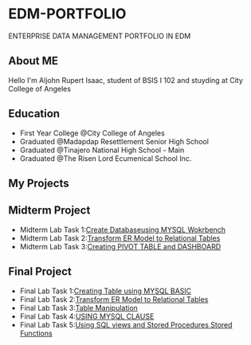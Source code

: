 # EDM-PORTFOLIO
ENTERPRISE DATA MANAGEMENT PORTFOLIO IN EDM

## About ME
  Hello I'm Aljohn Rupert Isaac, student of BSIS I 102 and stuyding at City College of Angeles
 
  ## Education
  - First Year College @City College of Angeles
  - Graduated @Madapdap Resettlement Senior High School
  - Graduated @Tinajero National High School - Main
  - Graduated @The Risen Lord Ecumenical School Inc.

## My Projects

  ## Midterm Project
- Midterm Lab Task 1:[Create Databaseusing MYSQL Wokrbench](https://aljohn0809.github.io/MIDTERM-LAB-TASK-1/) 
- Midterm Lab Task 2:[Transform ER Model to Relational Tables](https://github.com/Aljohn0809/MIDTERM-LAB-TASK-2) 
- Midterm Lab Task 3:[Creating PIVOT TABLE and DASHBOARD](https://github.com/Aljohn0809/MIDTERM-LAB-TASK-3)


## Final Project
- Final Lab Task 1:[Creating Table using MYSQL BASIC](https://github.com/Aljohn0809/MIDTERM-LAB-TASK-1)
- Final Lab Task 2:[Transform ER Model to Relational Tables](https://github.com/Aljohn0809/FINAL-LAB-TASK-2)
- Final Lab Task 3:[Table Manipulation](https://github.com/Aljohn0809/FINAL-LAB-TASK-3)
- Final Lab Task 4:[USING MYSQL CLAUSE](https://github.com/Aljohn0809/FINAL-LAB-TASK-4)
- Final Lab Task 5:[Using SQL views and Stored Procedures Stored Functions](https://github.com/Aljohn0809/FINAL-LAB-TASK-5)

